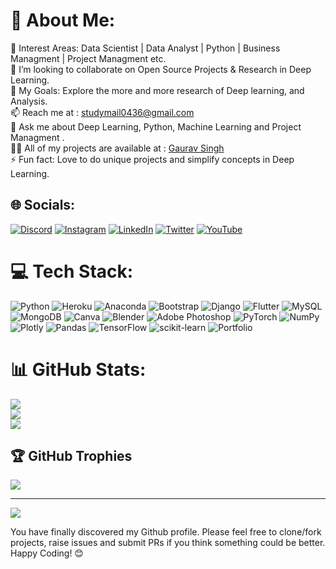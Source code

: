 # 💫 About Me:
🌱 Interest Areas: Data Scientist | Data Analyst | Python | Business Managment | Project Managment etc.<br>👯 I’m looking to collaborate on Open Source Projects & Research in Deep Learning.<br>🥅 My Goals: Explore the more and more research of  Deep learning, and Analysis.<br>📫 Reach me at : studymail0436@gmail.com<br>💬 Ask me about Deep Learning, Python, Machine Learning and Project Managment .<br>👨‍💻 All of my projects are available at : [Gaurav Singh](https://gauravsingh.site)<br>⚡ Fun fact: Love to do unique projects and simplify concepts in Deep Learning.<br>


## 🌐 Socials:
[![Discord](https://img.shields.io/badge/Discord-%237289DA.svg?logo=discord&logoColor=white)](https://discord.gg/https://discord.com/invite/dtH89xMv5E) [![Instagram](https://img.shields.io/badge/Instagram-%23E4405F.svg?logo=Instagram&logoColor=white)](https://instagram.com/mgaurav17) [![LinkedIn](https://img.shields.io/badge/LinkedIn-%230077B5.svg?logo=linkedin&logoColor=white)](https://linkedin.com/in/gauravsingh2112) [![Twitter](https://img.shields.io/badge/Twitter-%231DA1F2.svg?logo=Twitter&logoColor=white)](https://twitter.com/gauravsingh2114) [![YouTube](https://img.shields.io/badge/YouTube-%23FF0000.svg?logo=YouTube&logoColor=white)](https://youtube.com/@mvenmtech) 

# 💻 Tech Stack:
![Python](https://img.shields.io/badge/python-3670A0?style=for-the-badge&logo=python&logoColor=ffdd54) ![Heroku](https://img.shields.io/badge/heroku-%23430098.svg?style=for-the-badge&logo=heroku&logoColor=white) ![Anaconda](https://img.shields.io/badge/Anaconda-%2344A833.svg?style=for-the-badge&logo=anaconda&logoColor=white) ![Bootstrap](https://img.shields.io/badge/bootstrap-%23563D7C.svg?style=for-the-badge&logo=bootstrap&logoColor=white) ![Django](https://img.shields.io/badge/django-%23092E20.svg?style=for-the-badge&logo=django&logoColor=white) ![Flutter](https://img.shields.io/badge/Flutter-%2302569B.svg?style=for-the-badge&logo=Flutter&logoColor=white) ![MySQL](https://img.shields.io/badge/mysql-%2300f.svg?style=for-the-badge&logo=mysql&logoColor=white) ![MongoDB](https://img.shields.io/badge/MongoDB-%234ea94b.svg?style=for-the-badge&logo=mongodb&logoColor=white) ![Canva](https://img.shields.io/badge/Canva-%2300C4CC.svg?style=for-the-badge&logo=Canva&logoColor=white) ![Blender](https://img.shields.io/badge/blender-%23F5792A.svg?style=for-the-badge&logo=blender&logoColor=white) ![Adobe Photoshop](https://img.shields.io/badge/adobephotoshop-%2331A8FF.svg?style=for-the-badge&logo=adobephotoshop&logoColor=white) ![PyTorch](https://img.shields.io/badge/PyTorch-%23EE4C2C.svg?style=for-the-badge&logo=PyTorch&logoColor=white) ![NumPy](https://img.shields.io/badge/numpy-%23013243.svg?style=for-the-badge&logo=numpy&logoColor=white) ![Plotly](https://img.shields.io/badge/Plotly-%233F4F75.svg?style=for-the-badge&logo=plotly&logoColor=white) ![Pandas](https://img.shields.io/badge/pandas-%23150458.svg?style=for-the-badge&logo=pandas&logoColor=white) ![TensorFlow](https://img.shields.io/badge/TensorFlow-%23FF6F00.svg?style=for-the-badge&logo=TensorFlow&logoColor=white) ![scikit-learn](https://img.shields.io/badge/scikit--learn-%23F7931E.svg?style=for-the-badge&logo=scikit-learn&logoColor=white) ![Portfolio](https://img.shields.io/badge/Portfolio-%23000000.svg?style=for-the-badge&logo=firefox&logoColor=#FF7139)
# 📊 GitHub Stats:
![](https://github-readme-stats.vercel.app/api?username=Gauravsingh-work&theme=midnight-purple&hide_border=false&include_all_commits=true&count_private=true)<br/>
![](https://github-readme-streak-stats.herokuapp.com/?user=Gauravsingh-work&theme=midnight-purple&hide_border=false)<br/>
![](https://github-readme-stats.vercel.app/api/top-langs/?username=Gauravsingh-work&theme=midnight-purple&hide_border=false&include_all_commits=true&count_private=true&layout=compact)

## 🏆 GitHub Trophies
![](https://github-profile-trophy.vercel.app/?username=Gauravsingh-work&theme=discord&no-frame=false&no-bg=false&margin-w=4)

---
[![](https://visitcount.itsvg.in/api?id=Gauravsingh-work&icon=2&color=6)](https://visitcount.itsvg.in)

You have finally discovered my Github profile.
Please feel free to clone/fork projects, raise issues and submit PRs if you think something could be better.
Happy Coding! 😊

<!-- Proudly created with GPRM ( https://gprm.itsvg.in ) -->

